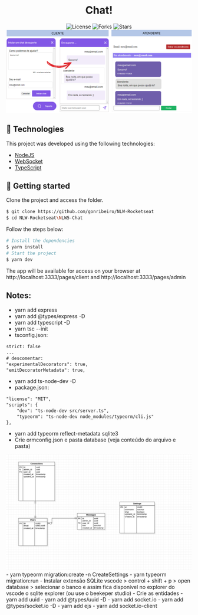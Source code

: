 <div align="center">
  <h1> Chat! </h1>
</div>

<p align="center">
  <img  src="https://img.shields.io/static/v1?label=license&message=MIT&color=5965E0&labelColor=121214" alt="License">

  <img src="https://img.shields.io/github/forks/gonribeiro/NLW-Rocketseat?label=forks&message=MIT&color=5965E0&labelColor=121214" alt="Forks">     

  <img src="https://img.shields.io/github/stars/gonribeiro/NLW-Rocketseat?label=stars&message=MIT&color=5965E0&labelColor=121214" alt="Stars">

  <img alt="Letmeask" title="Letmeask" src=".github/chat.png" />
</p>

## 🧪 Technologies

This project was developed using the following technologies:

- [NodeJS](https://nodejs.org/)
- [WebSocket](https://socket.io/)
- [TypeScript](https://www.typescriptlang.org/)

## 🚀 Getting started

Clone the project and access the folder.

```bash
$ git clone https://github.com/gonribeiro/NLW-Rocketseat
$ cd NLW-Rocketseat\NLW5-Chat
```

Follow the steps below:
```bash
# Install the dependencies
$ yarn install
# Start the project
$ yarn dev
```
The app will be available for access on your browser at http://localhost:3333/pages/client and http://localhost:3333/pages/admin

## Notes:

- yarn add express
- yarn add @types/express -D
- yarn add typescript -D
- yarn tsc --init
- tsconfig.json:
```
strict: false
...
# descomentar:
"experimentalDecorators": true,
"emitDecoratorMetadata": true,
```
- yarn add ts-node-dev -D
- package.json:
```
"license": "MIT",
"scripts": {
    "dev": "ts-node-dev src/server.ts",
    "typeorm": "ts-node-dev node_modules/typeorm/cli.js"
},
```
- yarn add typeorm reflect-metadata sqlite3
- Crie ormconfig.json e pasta database (veja conteúdo do arquivo e pasta)
<img alt="develop" src=".github/bd.png">
- yarn typeorm migration:create -n CreateSettings
- yarn typeorm migration:run
- Instalar extensão SQLite vscode > control + shift + p > open database > selecionar o banco e assim fica disponível no explorer do vscode o sqlite explorer (ou use o beekeper studio)
- Crie as entidades
- yarn add uuid
- yarn add @types/uuid -D
- yarn add socket.io
- yarn add @types/socket.io -D
- yarn add ejs
- yarn add socket.io-client